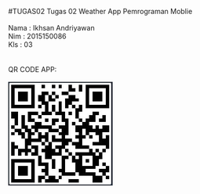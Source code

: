 #TUGAS02
Tugas 02 Weather App 
Pemrograman Moblie
<br><br>
Nama : Ikhsan Andriyawan
<br>
Nim  : 2015150086
<br>
Kls  : 03
<br><br><br>
QR CODE APP:
<br><br><img src="barcode.JPG">
